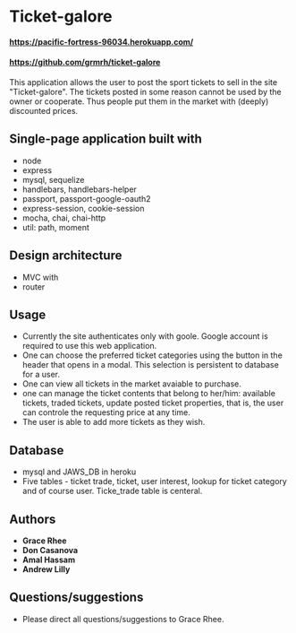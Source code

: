 # Ticket-galore
#### https://pacific-fortress-96034.herokuapp.com/
#### https://github.com/grmrh/ticket-galore

This application allows the user to post the sport tickets to sell in the site "Ticket-galore". The tickets posted in some reason cannot be used by the owner or cooperate. Thus people put them in the market with (deeply) discounted prices.

## Single-page application built with
* node
* express
* mysql, sequelize
* handlebars, handlebars-helper
* passport, passport-google-oauth2
* express-session, cookie-session
* mocha, chai, chai-http
* util: path, moment

## Design architecture
* MVC with
* router

## Usage
* Currently the site authenticates only with goole. Google account is required to use this web application.
* One can choose the preferred ticket categories using the button in the header that opens in a modal. This selection is persistent to database for a user.
* One can view all tickets in the market avaiable to purchase.
* one can manage the ticket contents that belong to her/him: available tickets, traded tickets, update posted ticket properties, that is, the user can controle the requesting price at any time.
* The user is able to add more tickets as they wish.

## Database 
* mysql and JAWS_DB in heroku
* Five tables - ticket trade, ticket, user interest, lookup for ticket category and of course user. Ticke_trade table is centeral.

## Authors
* **Grace Rhee** 
* **Don Casanova**
* **Amal Hassam**
* **Andrew Lilly**

## Questions/suggestions
* Please direct all questions/suggestions to Grace Rhee.
